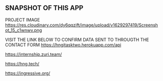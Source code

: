 ## SNAPSHOT OF THIS APP
PROJECT IMAGE
https://res.cloudinary.com/dy6qqzift/image/upload/v1629297419/Screenshot_15_c1wnwv.png

VISIT THE LINK BELOW TO CONFIRM DATA SENT TO THROUGTH THE CONTACT FORM
https://hngitasktwo.herokuapp.com/api

https://internship.zuri.team/

https://hng.tech/

https://ingressive.org/

